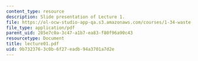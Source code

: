 ```yaml
---
content_type: resource
description: Slide presentation of Lecture 1.
file: https://ol-ocw-studio-app-qa.s3.amazonaws.com/courses/1-34-waste-containment-and-remediation-technology-spring-2004/9b7323763c0b6f27eadb94a3701a7d2e_lecture01.pdf
file_type: application/pdf
parent_uid: 285e7c0a-3c47-a1b7-ea83-f80f96a90c43
resourcetype: Document
title: lecture01.pdf
uid: 9b732376-3c0b-6f27-eadb-94a3701a7d2e
---
```

